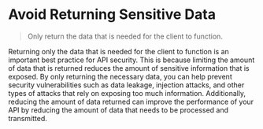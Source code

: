 # Avoid Returning Sensitive Data

> Only return the data that is needed for the client to function.

Returning only the data that is needed for the client to function is an important best practice for API security. This is because limiting the amount of data that is returned reduces the amount of sensitive information that is exposed. By only returning the necessary data, you can help prevent security vulnerabilities such as data leakage, injection attacks, and other types of attacks that rely on exposing too much information. Additionally, reducing the amount of data returned can improve the performance of your API by reducing the amount of data that needs to be processed and transmitted.